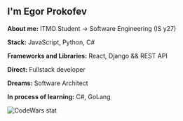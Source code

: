 ## I'm Egor Prokofev

**About me:** ITMO Student -> Software Engineering (IS y27)

**Stack:** JavaScript, Python, C#

**Frameworks and Libraries:** React, Django && REST API

**Direct:** Fullstack developer

**Dreams:** Software Architect

**In process of learning:** C#, GoLang

![CodeWars stat](https://www.codewars.com/users/GreinoX/badges/large)
